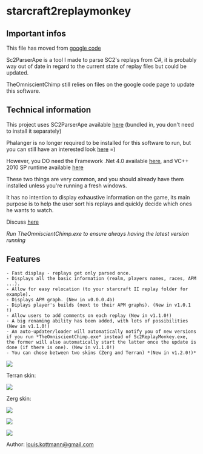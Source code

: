 starcraft2replaymonkey
======================

## Important infos

This file has moved from [google code](https://code.google.com/p/starcraft2replaymonkey/)

Sc2ParserApe is a tool I made to parse SC2's replays from C#, 
it is probably way out of date in regard to the current state of replay files but could be updated.

TheOmniscientChimp still relies on files on the google code page to update this software.

## Technical information

This project uses SC2ParserApe available [here](http://code.google.com/p/sc2parserape/) (bundled in, you don't need to install it separately)

Phalanger is no longer required to be installed for this software to run, but you can still have an interested look 
[here](http://phalanger.codeplex.com/) =)

However, you DO need the Framework .Net 4.0 available 
[here](http://www.microsoft.com/downloads/en/details.aspx?FamilyID=9cfb2d51-5ff4-4491-b0e5-b386f32c0992&displaylang=en), 
and VC++ 2010 SP runtime available 
[here](http://www.microsoft.com/downloads/en/details.aspx?FamilyID=a7b7a05e-6de6-4d3a-a423-37bf0912db84)

These two things are very common, and you should already have them installed unless you're running a fresh windows.

It has no intention to display exhaustive information on the game, 
its main purpose is to help the user sort his replays and quickly decide which ones he wants to watch.

Discuss [here](http://www.teamliquid.net/forum/viewmessage.php?topic_id=212381)

*Run TheOmniscientChimp.exe to ensure always having the latest version running*

## Features

    - Fast display - replays get only parsed once.
    - Displays all the basic information (realm, players names, races, APM ...).
    - Allow for easy relocation (to your starcraft II replay folder for example).
    - Displays APM graph. (New in v0.0.0.4b)
    - Diplays player's builds (next to their APM graphs). (New in v1.0.1 !)
    - Allow users to add comments on each replay (New in v1.1.0!)
    - A big renaming ability has been added, with lots of possibilities (New in v1.1.0!)
    - An auto-updater/loader will automatically notify you of new versions if you run *TheOmniscientChimp.exe* instead of Sc2ReplayMonkey.exe, the former will also automatically start the latter once the update is done (if there is one). (New in v1.1.0!)
    - You can chose between two skins (Zerg and Terran) *(New in v1.2.0!)*

![](http://imgur.com/DwNTQ.jpg)

Terran skin:

![](http://imgur.com/Roo8K.jpg)

Zerg skin:

![](http://imgur.com/2Uo43.jpg)

![](http://imgur.com/6EE4q.jpg)

![](http://imgur.com/o3GF8.jpg)

Author: louis.kottmann@gmail.com
